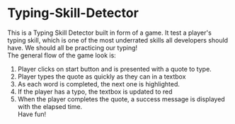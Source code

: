 # Typing-Skill-Detector
This is a Typing Skill Detector built in form of a game. It test a player's typing  skill,  which  is  one  of  the  most  underrated  skills  all  developers  should  have.  We  should all  be  practicing  our  typing!    
The  general  flow  of  the  game look  is: 
1. Player clicks  on  start  button  and  is  presented  with  a quote to type. 
2. Player  types  the  quote as quickly as they can in a textbox  
3. As each word is completed, the next one is highlighted.  
4. If  the  player  has  a typo,  the textbox  is  updated to red  
5. When the player completes the quote, a success message is displayed with the elapsed time.  
Have fun!
